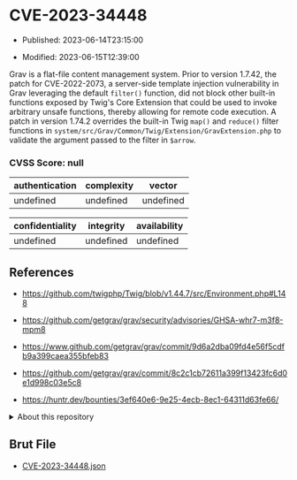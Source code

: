 # CVE-2023-34448

- Published: 2023-06-14T23:15:00

- Modified: 2023-06-15T12:39:00

Grav is a flat-file content management system. Prior to version 1.7.42, the patch for CVE-2022-2073, a server-side template injection vulnerability in Grav leveraging the default `filter()` function, did not block other built-in functions exposed by Twig's Core Extension that could be used to invoke arbitrary unsafe functions, thereby allowing for remote code execution. A patch in version 1.74.2 overrides the built-in Twig `map()` and `reduce()` filter functions in `system/src/Grav/Common/Twig/Extension/GravExtension.php` to validate the argument passed to the filter in `$arrow`.

### CVSS Score: **null**

| authentication | complexity | vector |
| --- | --- | --- |
| undefined | undefined | undefined |

| confidentiality | integrity | availability |
| --- | --- | --- |
| undefined | undefined | undefined |

## References

* https://github.com/twigphp/Twig/blob/v1.44.7/src/Environment.php#L148

* https://github.com/getgrav/grav/security/advisories/GHSA-whr7-m3f8-mpm8

* https://www.github.com/getgrav/grav/commit/9d6a2dba09fd4e56f5cdfb9a399caea355bfeb83

* https://github.com/getgrav/grav/commit/8c2c1cb72611a399f13423fc6d0e1d998c03e5c8

* https://huntr.dev/bounties/3ef640e6-9e25-4ecb-8ec1-64311d63fe66/

<details>
<summary>About this repository</summary> 

  This repository is part of the project [Live Hack CVE](https://github.com/Live-Hack-CVE). Main website can be found [www.live-hack.org](https://www.live-hack.org) 
  
  Made by [Sn0wAlice](https://github.com/Sn0wAlice) for the people that care about security and need to have a feed of the latest CVEs. Hope you enjoy it, don't forget to star the repo and follow me on [Twitter](https://twitter.com/Sn0wAlice) and [Github](https://github.com/Sn0wAlice). And that is my [personnal website](https://www.alice-snow.me/)

  - [Home Page](https://github.com/Live-Hack-CVE)
  - [Framework](https://github.com/Live-Hack-CVE/cve-framework)
  - [CVE database](https://github.com/Live-Hack-CVE/full_database)
  - [Changelog](https://github.com/Live-Hack-CVE/Changelog)
</details>

## Brut File

* [CVE-2023-34448.json](https://raw.githubusercontent.com/Live-Hack-CVE/full_database/main/cves/2023/CVE-2023-34448.json)


